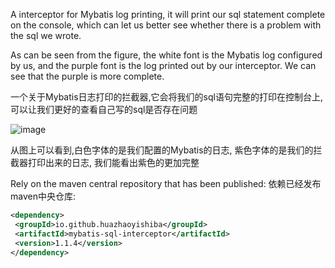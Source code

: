  A interceptor for Mybatis log printing, it will print our sql statement complete on the console, which can let us better see whether there is a problem with the sql we wrote.

 As can be seen from the figure, the white font is the Mybatis log configured by us, and the purple font is the log printed out by our interceptor. We can see that the purple is more complete.

 一个关于Mybatis日志打印的拦截器,它会将我们的sql语句完整的打印在控制台上,可以让我们更好的查看自己写的sql是否存在问题
 
  ![image](https://github.com/user-attachments/assets/3b0d20de-8d23-432f-83ae-d1f8111ad80b)
  
 从图上可以看到,白色字体的是我们配置的Mybatis的日志, 紫色字体的是我们的拦截器打印出来的日志, 我们能看出紫色的更加完整
 
 Rely on the maven central repository that has been published:
 依赖已经发布maven中央仓库:

  ````xml
<dependency>
   <groupId>io.github.huazhaoyishiba</groupId>
   <artifactId>mybatis-sql-interceptor</artifactId>
   <version>1.1.4</version>
</dependency>
````

